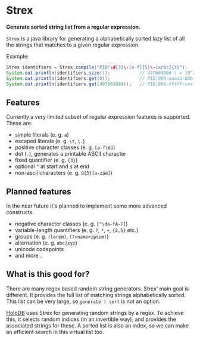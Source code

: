 # Strex

**Generate sorted string list from a regular expression.**

`Strex` is a java library for generating a alphabetically sorted lazy list of
all the strings that matches to a given regular expression.

Example:

```java
Strex identifiers = Strex.compile("PID:\d{3}\-[a-f]{5}\-[xrbc]{3}");
System.out.println(identifiers.size());           // 497664000 ( = 10^3 × 1 × 6^5 × 1 × 4^3)
System.out.println(identifiers.get(0));           // PID:000-aaaaa-bbb
System.out.println(identifiers.get(497663999));   // PID:999-fffff-xxx
```

## Features

Currently a very limited subset of regular expression features is supported.
These are:

- simple literals (e. g. `a`)
- escaped literals (e. g. `\t`, `\.`)
- positive character classes (e. g. `[a-f\d]`)
- dot (`.`), generates a printable ASCII character
- fixed quantifier (e. g. `{3}`)
- optional `^` at start and `$` at end
- non-ascii characters (e. g. `ű{3}[a-záé]`)

## Planned features

In the near future it's planned to implement some more advanced constructs:

- negative character classes (e. g. `[^\da-fA-F]`)
- variable-length quantifiers (e. g. `?`, `*`, `+`, `{2,5}` etc.)
- groups (e. g. `(lorem)`, `(?<name>ipsum)`)
- alternation (e. g. `abc|xyz`)
- unicode codepoints
- and more...

## What is this good for?

There are many regex based random string generators.
Strex' main goal is different.
It provides the full list of matching strings alphabetically sorted.
This list can be very large, so `generate | sort` is not an option.

[HoloDB](https://github.com/miniconnect/holodb) uses Strex for generating random strings by a regex.
To achieve this, it selects random indices (in an invertible way), and provides the associated strings for these.
A sorted list is also an index, so we can make an efficient search in this virtual list too.
